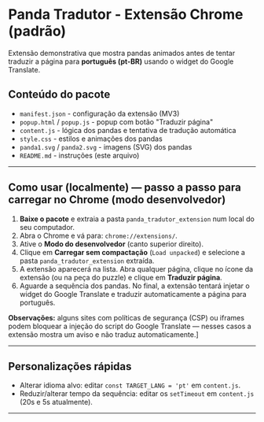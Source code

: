 # Panda Tradutor - Extensão Chrome (padrão)
Extensão demonstrativa que mostra pandas animados antes de tentar traduzir a página para **português (pt-BR)** usando o widget do Google Translate.

## Conteúdo do pacote
- `manifest.json` - configuração da extensão (MV3)
- `popup.html` / `popup.js` - popup com botão "Traduzir página"
- `content.js` - lógica dos pandas e tentativa de tradução automática
- `style.css` - estilos e animações dos pandas
- `panda1.svg` / `panda2.svg` - imagens (SVG) dos pandas
- `README.md` - instruções (este arquivo)

---
## Como usar (localmente) — passo a passo para carregar no Chrome (modo desenvolvedor)

1. **Baixe o pacote** e extraia a pasta `panda_tradutor_extension` num local do seu computador.
2. Abra o Chrome e vá para: `chrome://extensions/`.
3. Ative o **Modo do desenvolvedor** (canto superior direito).
4. Clique em **Carregar sem compactação** (`Load unpacked`) e selecione a pasta `panda_tradutor_extension` extraída.
5. A extensão aparecerá na lista. Abra qualquer página, clique no ícone da extensão (ou na peça do puzzle) e clique em **Traduzir página**.
6. Aguarde a sequência dos pandas. No final, a extensão tentará injetar o widget do Google Translate e traduzir automaticamente a página para português.

**Observações:** alguns sites com políticas de segurança (CSP) ou iframes podem bloquear a injeção do script do Google Translate — nesses casos a extensão mostra um aviso e não traduz automaticamente.]

---

## Personalizações rápidas
- Alterar idioma alvo: editar `const TARGET_LANG = 'pt'` em `content.js`.
- Reduzir/alterar tempo da sequência: editar os `setTimeout` em `content.js` (20s e 5s atualmente).

---
